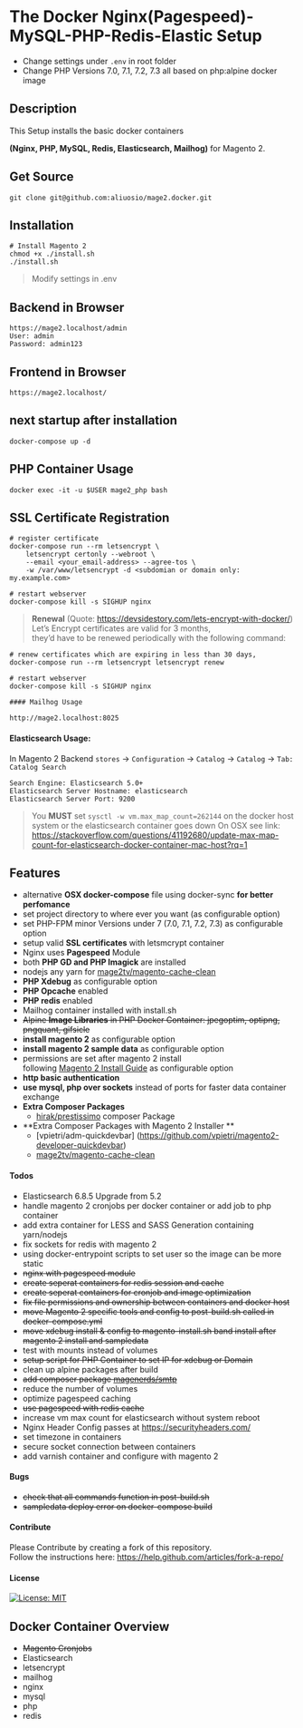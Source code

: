 # The Docker Nginx(Pagespeed)-MySQL-PHP-Redis-Elastic Setup
* Change settings under `.env` in root folder  
* Change PHP Versions 7.0, 7.1, 7.2, 7.3 all based on php:alpine docker image

## Description
This Setup installs the basic docker containers 

**(Nginx, PHP, MySQL, Redis, Elasticsearch, Mailhog)** for Magento 2. 

## Get Source

    git clone git@github.com:aliuosio/mage2.docker.git

## Installation
    
    # Install Magento 2
    chmod +x ./install.sh
    ./install.sh
     
> Modify settings in .env

## Backend in Browser
    https://mage2.localhost/admin
    User: admin
    Password: admin123
    
## Frontend in Browser
    https://mage2.localhost/
    
## next startup after installation

    docker-compose up -d

## PHP Container Usage
    
    docker exec -it -u $USER mage2_php bash
    
## SSL Certificate Registration
    
    # register certificate
    docker-compose run --rm letsencrypt \
        letsencrypt certonly --webroot \
        --email <your_email-address> --agree-tos \
        -w /var/www/letsencrypt -d <subdomian or domain only: my.example.com>
        
    # restart webserver
    docker-compose kill -s SIGHUP nginx  
    
>**Renewal** (Quote: https://devsidestory.com/lets-encrypt-with-docker/)  
Let’s Encrypt certificates are valid for 3 months,  
they’d have to be renewed periodically with the following command:  
    
    # renew certificates which are expiring in less than 30 days,
    docker-compose run --rm letsencrypt letsencrypt renew 
    
    # restart webserver
    docker-compose kill -s SIGHUP nginx

    #### Mailhog Usage
    
    http://mage2.localhost:8025

#### Elasticsearch Usage:
In Magento 2 Backend `stores` -> `Configuration` -> `Catalog` -> `Catalog` -> `Tab: Catalog Search`
    
    Search Engine: Elasticsearch 5.0+
    Elasticsearch Server Hostname: elasticsearch
    Elasticsearch Server Port: 9200
> You **MUST** set `sysctl -w vm.max_map_count=262144` on the docker host system or the elasticsearch container goes down
> On OSX see link: https://stackoverflow.com/questions/41192680/update-max-map-count-for-elasticsearch-docker-container-mac-host?rq=1


## Features
* alternative **OSX docker-compose** file using docker-sync **for better perfomance**
* set project directory to where ever you want (as configurable option)
* set PHP-FPM minor Versions under 7 (7.0, 7.1, 7.2, 7.3) as configurable option  
* setup valid **SSL certificates** with letsmcrypt container
* Nginx uses **Pagespeed** Module
* both **PHP GD and PHP Imagick** are installed
* nodejs any yarn for [mage2tv/magento-cache-clean](https://github.com/mage2tv/magento-cache-clean) 
* **PHP Xdebug** as configurable option
* **PHP Opcache** enabled
* **PHP redis** enabled
* Mailhog container installed with install.sh
* ~~Alpine **Image Libraries** in PHP Docker Container: jpegoptim, optipng, pngquant, gifsicle~~
* **install magento 2** as configurable option
* **install magento 2 sample data** as configurable option
* permissions are set after magento 2 install  
following [Magento 2 Install Guide](https://devdocs.magento.com/guides/v2.3/config-guide/prod/prod_file-sys-perms.html)  as configurable option
* **http basic authentication** 
* **use mysql, php over sockets** instead of ports for faster data container exchange
* **Extra Composer Packages**
    * [hirak/prestissimo](https://github.com/hirak/prestissimo) composer Package
* **Extra Composer Packages with Magento 2 Installer **  
    * [vpietri/adm-quickdevbar] (https://github.com/vpietri/magento2-developer-quickdevbar)
    * [mage2tv/magento-cache-clean](https://github.com/mage2tv/magento-cache-clean) 

#### Todos
* Elasticsearch 6.8.5 Upgrade from 5.2 
* handle magento 2 cronjobs per docker container or add job to php container
* add extra container for LESS and SASS Generation containing yarn/nodejs
* fix sockets for redis with magento 2
* using docker-entrypoint scripts to set user so the image can be more static
* ~~nginx with pagespeed module~~
* ~~create seperat containers for redis session and cache~~
* ~~create seperat containers for cronjob and image optimization~~
* ~~fix file permissions and ownership between containers and docker host~~
* ~~move Magento 2 specific tools and config to post-build.sh called in docker-compose.yml~~
* ~~move xdebug install & config to magento-install.sh band install after magento 2 install and sampledata~~
* test with mounts instead of volumes
* ~~setup script for PHP Container to set IP for xdebug or Domain~~
* clean up alpine packages after build
* ~~add composer package [magenerds/smtp](https://github.com/magenerds/smtp)~~
* reduce the number of volumes
* optimize pagespeed caching
* ~~use pagespeed with redis cache~~
* increase vm max count for elasticsearch without system reboot
* Nginx Header Config passes at https://securityheaders.com/
* set timezone in containers
* secure socket connection between containers
* add varnish container and configure with magento 2

#### Bugs
* ~~check that all commands function in post-build.sh~~
* ~~sampledata deploy error on docker-compose build~~

#### Contribute
Please Contribute by creating a fork of this repository.  
Follow the instructions here: https://help.github.com/articles/fork-a-repo/

#### License
[![License: MIT](https://img.shields.io/badge/License-MIT-yellow.svg)](https://opensource.org/licenses/MIT)


## Docker Container Overview
* ~~Magento Cronjobs~~
* Elasticsearch
* letsencrypt
* mailhog
* nginx
* mysql
* php
* redis

